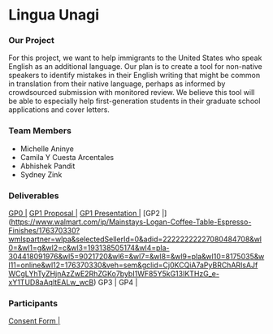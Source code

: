 # Lingua Unagi

### Our Project

For this project, we want to help immigrants to the United States who speak English as an additional language. Our plan is to create a tool for non-native speakers to identify mistakes in their English writing that might be common in translation from their native language, perhaps as informed by crowdsourced submission with monitored review. We believe this tool will be able to especially help first-generation students in their graduate school applications and cover letters.

### Team Members
- Michelle Aninye
- Camila Y Cuesta Arcentales
- Abhishek Pandit
- Sydney Zink

### Deliverables
[GP0 |](https://maninye.github.io/lingua)   [GP1 Proposal |](https://drive.google.com/open?id=1rPW4vTr3eeZmGs4GRYjYHxumk4kDQsvQ) [GP1 Presentation |](https://docs.google.com/presentation/d/e/2PACX-1vSH__zUWJyR8WcQHPqdI8qXgLJuKHhflGzwy6icoVUTkcG93v6JzGcI3GN18yZMF6Sxy1ZZh0gPtpZ6/pub?start=false&loop=false&delayms=3000)  [GP2 |] (https://www.walmart.com/ip/Mainstays-Logan-Coffee-Table-Espresso-Finishes/176370330?wmlspartner=wlpa&selectedSellerId=0&adid=22222222227080484708&wl0=&wl1=g&wl2=c&wl3=193138505174&wl4=pla-304418091976&wl5=9021720&wl6=&wl7=&wl8=&wl9=pla&wl10=8175035&wl11=online&wl12=176370330&veh=sem&gclid=Cj0KCQiA7aPyBRChARIsAJfWCgLYhTyZHjnAzZwE2RhZGKo7bybI1WF85Y5kG13IKTHzG_e-xY1TUD8aAqltEALw_wcB)   GP3 |  GP4
| 

### Participants
[Consent Form |](https://docs.google.com/document/d/1WZ6K1xQCGibTRiiqz7Pp0eTXCBSFU3Qibc5pGy3MKlk/edit?usp=sharing)
